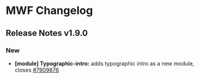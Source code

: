 # MWF Changelog
## Release Notes v1.9.0
### New
* **[module] Typographic-intro:** adds typographic intro as a new module, closes [#7909876](https://microsoft.visualstudio.com/DefaultCollection/OSGS/_workitems?id=7909876)

